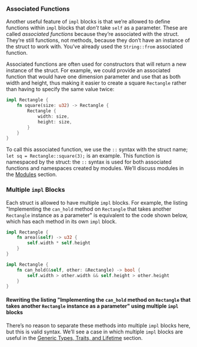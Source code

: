 ### Associated Functions

Another useful feature of `impl` blocks is that we’re allowed to define
functions within `impl` blocks that *don’t* take `self` as a parameter. These
are called *associated functions* because they’re associated with the struct.
They’re still functions, not methods, because they don’t have an instance of
the struct to work with. You’ve already used the `String::from` associated
function.

Associated functions are often used for constructors that will return a new
instance of the struct. For example, we could provide an associated function
that would have one dimension parameter and use that as both width and height,
thus making it easier to create a square `Rectangle` rather than having to
specify the same value twice:

```rust
impl Rectangle {
    fn square(size: u32) -> Rectangle {
        Rectangle {
            width: size,
            height: size,
        }
    }
}
```

To call this associated function, we use the `::` syntax with the struct name;
`let sq = Rectangle::square(3);` is an example. This function is namespaced by
the struct: the `::` syntax is used for both associated functions and
namespaces created by modules. We’ll discuss modules in the [Modules](course://Modules) section.

### Multiple `impl` Blocks

Each struct is allowed to have multiple `impl` blocks. For example, the listing
"Implementing the `can_hold` method on `Rectangle` that takes another `Rectangle` instance as a parameter" is equivalent to the code shown below, which has each method
in its own `impl` block.

```rust
impl Rectangle {
    fn area(&self) -> u32 {
        self.width * self.height
    }
}

impl Rectangle {
    fn can_hold(&self, other: &Rectangle) -> bool {
        self.width > other.width && self.height > other.height
    }
}
```

#### Rewriting the listing "Implementing the `can_hold` method on `Rectangle` that takes another `Rectangle` instance as a parameter" using multiple `impl` blocks

There’s no reason to separate these methods into multiple `impl` blocks here,
but this is valid syntax. We’ll see a case in which multiple `impl` blocks are
useful in the [Generic Types, Traits, and Lifetime](course://Generic%20Types,%20Traits,%20and%20Lifetime) section.
